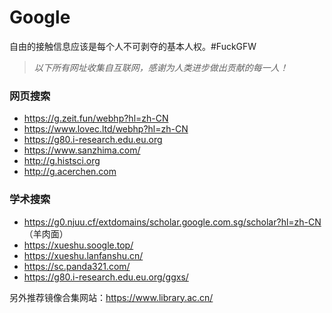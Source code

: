 # Google
自由的接触信息应该是每个人不可剥夺的基本人权。#FuckGFW

>*以下所有网址收集自互联网，感谢为人类进步做出贡献的每一人！*

### 网页搜索
* https://g.zeit.fun/webhp?hl=zh-CN
* https://www.lovec.ltd/webhp?hl=zh-CN
* https://g80.i-research.edu.eu.org
* https://www.sanzhima.com/
* http://g.histsci.org
* http://g.acerchen.com




### 学术搜索
* https://g0.njuu.cf/extdomains/scholar.google.com.sg/scholar?hl=zh-CN （羊肉面）
* https://xueshu.soogle.top/
* https://xueshu.lanfanshu.cn/
* https://sc.panda321.com/
* https://g80.i-research.edu.eu.org/ggxs/



另外推荐镜像合集网站：https://www.library.ac.cn/
